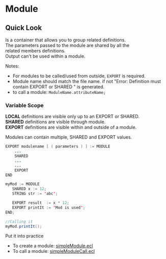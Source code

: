 # Module

## Quick Look

Is a container that allows you to group related definitions. The parameters passed to the module are shared by all the related members definitions.\
Output can't be used within a module.

Notes:

- For modules to be called/used from outside, `EXPORT` is required.
- Module name should match the file name. if not "Error: Definition must contain EXPORT or SHARED " is generated.
- to call a module: `ModuleName.attributeName;`

### Variable Scope

**LOCAL** definitions are visible only up to an EXPORT or SHARED.\
**SHARED** definitions are visible through module.\
**EXPORT** definitions are visible within and outside of a module.

Modules can contain multiple, SHARED and EXPORT values.

```java
EXPORT modulename [ ( parameters ) ] := MODULE
    ...
    SHARED
    ...
    ...
    EXPORT
END
```

```java
myMod := MODULE
   SHARED x := 12;
   STRING str := 'abc';

   EXPORT result  := x * 12;
   EXPORT printIt := 'Mod is used';
END;

//Calling it
myMod.printIt();
```

Put it into practice

- To create a module: [simpleModule.ecl](https://ide.hpccsystems.com/#)
- To call a module: [simpleModuleCall.ecl](https://ide.hpccsystems.com/#)

